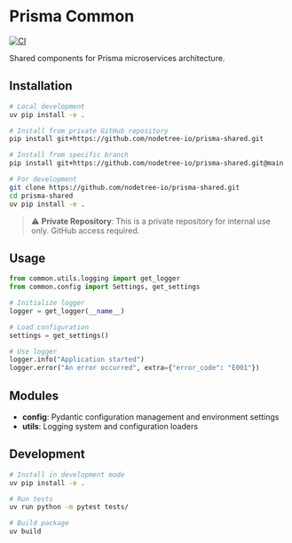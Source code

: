 # Prisma Common

[![CI](https://github.com/prisma-platform/prisma-shared/actions/workflows/ci.yml/badge.svg)](https://github.com/prisma-platform/prisma-shared/actions/workflows/ci.yml)

Shared components for Prisma microservices architecture.

## Installation

```bash
# Local development
uv pip install -e .

# Install from private GitHub repository
pip install git+https://github.com/nodetree-io/prisma-shared.git

# Install from specific branch
pip install git+https://github.com/nodetree-io/prisma-shared.git@main

# For development
git clone https://github.com/nodetree-io/prisma-shared.git
cd prisma-shared
uv pip install -e .
```

> ⚠️ **Private Repository**: This is a private repository for internal use only. GitHub access required.

## Usage

```python
from common.utils.logging import get_logger
from common.config import Settings, get_settings

# Initialize logger
logger = get_logger(__name__)

# Load configuration
settings = get_settings()

# Use logger
logger.info("Application started")
logger.error("An error occurred", extra={"error_code": "E001"})
```

## Modules

- **config**: Pydantic configuration management and environment settings
- **utils**: Logging system and configuration loaders

## Development

```bash
# Install in development mode
uv pip install -e .

# Run tests
uv run python -m pytest tests/

# Build package
uv build
```
